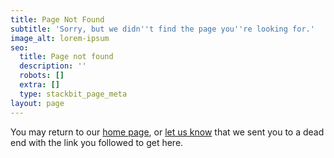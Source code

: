 ```yaml
---
title: Page Not Found
subtitle: 'Sorry, but we didn''t find the page you''re looking for.'
image_alt: lorem-ipsum
seo:
  title: Page not found
  description: ''
  robots: []
  extra: []
  type: stackbit_page_meta
layout: page
---
```

You may return to our [home page](https://dzalekaconnect.com/), or [let us know](https://dzalekaconnect.com/contact) that we sent you to a dead end with the link you followed to get here.

